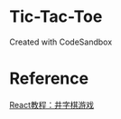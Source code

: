 # Tic-Tac-Toe
Created with CodeSandbox

# Reference
[React教程：井字棋游戏](https://zh-hans.react.dev/learn/tutorial-tic-tac-toe)
